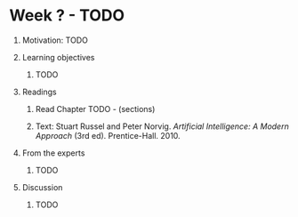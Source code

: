 # Week ? - TODO

1. Motivation: TODO

1. Learning objectives

    1. TODO 

1. Readings
    1.  Read Chapter TODO - (sections)

    1.  Text: Stuart Russel and Peter Norvig. _Artificial Intelligence: A Modern Approach_ (3rd ed). Prentice-Hall. 2010.

1. From the experts

    1.  TODO

1. Discussion

    1. TODO  
